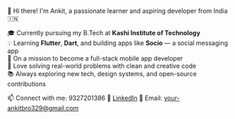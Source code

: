 👋 Hi there! I'm Ankit, a passionate learner and aspiring developer from India 🇮🇳

🎓 Currently pursuing my B.Tech at **Kashi Institute of Technology**  
💡 Learning **Flutter**, **Dart**, and building apps like **Socio** — a social messaging app  
🌱 On a mission to become a full-stack mobile app developer  
🚀 Love solving real-world problems with clean and creative code  
📚 Always exploring new tech, design systems, and open-source contributions

📫 Connect with me:  9327201386
🔗 [LinkedIn](www.linkedin.com/in/ankit-patel-00b24b267)
📧 Email: your-ankitbro329@gmail.com 


<!---
sanskariboy12/sanskariboy12 is a ✨ special ✨ repository because its `README.md` (this file) appears on your GitHub profile.
You can click the Preview link to take a look at your changes.
--->
